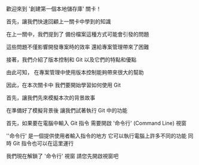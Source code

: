 歡迎來到
'創建第一個本地儲存庫' 關卡！

首先，讓我們快速回顧上一關卡中學到的知識

在上一關中，我們提到了
備份檔案這種方式可能會引發的問題

這些問題不僅影響開發專案時的效率
還給專案管理帶來了困難

接著，我們介紹了版本控制和 Git
以及它們的特點和優點

由此可知，
在專案管理中使用版本控制能夠帶來很大的幫助

因此，在本次關卡中
我們要開始學習如何使用 Git 

首先，讓我們先來模擬本次的背景故事

在準備好了模擬背景後
讓我們試著執行 Git 中的功能

首先，如果要在電腦中輸入 Git 指令
需要開啟 '命令行' (Command Line) 視窗

''命令行' 是一個提供使用者輸入指令的地方
它可以執行電腦上許多不同的功能
同時 Git 指令也可以在這里運行

我們現在解鎖了 '命令行' 視窗
請您先開啟視窗吧